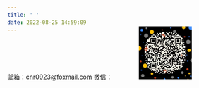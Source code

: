 ```yaml
---
title: ' '
date: 2022-08-25 14:59:09
---
```


邮箱：cnr0923@foxmail.com
微信：<img src='/images/wx_code.jpg' width=120 height=120 style='margin:-30px 0 0 60px' />

